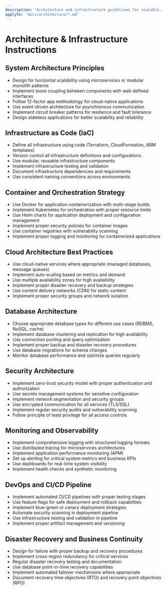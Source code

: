 ```yaml
---
description: "Architecture and infrastructure guidelines for scalable, reliable systems"
applyTo: "docs/architecture/*.md"
---
```


# Architecture & Infrastructure Instructions

## System Architecture Principles
- Design for horizontal scalability using microservices or modular monolith patterns
- Implement loose coupling between components with well-defined interfaces
- Follow 12-factor app methodology for cloud-native applications
- Use event-driven architecture for asynchronous communication
- Implement circuit breaker patterns for resilience and fault tolerance
- Design stateless applications for better scalability and reliability

## Infrastructure as Code (IaC)
- Define all infrastructure using code (Terraform, CloudFormation, ARM templates)
- Version control all infrastructure definitions and configurations
- Use modular, reusable infrastructure components
- Implement infrastructure testing and validation
- Document infrastructure dependencies and requirements
- Use consistent naming conventions across environments

## Container and Orchestration Strategy
- Use Docker for application containerization with multi-stage builds
- Implement Kubernetes for orchestration with proper resource limits
- Use Helm charts for application deployment and configuration management
- Implement proper security policies for container images
- Use container registries with vulnerability scanning
- Implement proper logging and monitoring for containerized applications

## Cloud Architecture Best Practices
- Use cloud-native services where appropriate (managed databases, message queues)
- Implement auto-scaling based on metrics and demand
- Use multiple availability zones for high availability
- Implement proper disaster recovery and backup strategies
- Use content delivery networks (CDN) for static content
- Implement proper security groups and network isolation

## Database Architecture
- Choose appropriate database types for different use cases (RDBMS, NoSQL, cache)
- Implement database clustering and replication for high availability
- Use connection pooling and query optimization
- Implement proper backup and disaster recovery procedures
- Use database migrations for schema changes
- Monitor database performance and optimize queries regularly

## Security Architecture
- Implement zero-trust security model with proper authentication and authorization
- Use secrets management systems for sensitive configuration
- Implement network segmentation and security groups
- Use encrypted communication for all services (TLS/SSL)
- Implement regular security audits and vulnerability scanning
- Follow principle of least privilege for all access controls

## Monitoring and Observability
- Implement comprehensive logging with structured logging formats
- Use distributed tracing for microservices architectures
- Implement application performance monitoring (APM)
- Set up alerting for critical system metrics and business KPIs
- Use dashboards for real-time system visibility
- Implement health checks and synthetic monitoring

## DevOps and CI/CD Pipeline
- Implement automated CI/CD pipelines with proper testing stages
- Use feature flags for safe deployment and rollback capabilities
- Implement blue-green or canary deployment strategies
- Automate security scanning in deployment pipeline
- Use infrastructure testing and validation in pipeline
- Implement proper artifact management and versioning

## Disaster Recovery and Business Continuity
- Design for failure with proper backup and recovery procedures
- Implement cross-region redundancy for critical services
- Regular disaster recovery testing and documentation
- Use database point-in-time recovery capabilities
- Implement automated failover mechanisms where appropriate
- Document recovery time objectives (RTO) and recovery point objectives (RPO)
